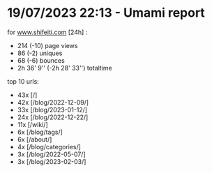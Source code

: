 # 19/07/2023 22:13 - Umami report
for www.shifeiti.com [24h] :

 - 214 (-10) page views
 - 86 (-2) uniques
 - 68 (-6) bounces
 - 2h 36' 9'' (-2h 28' 33'') totaltime


top 10 urls:
 - 43x [/]
 - 42x [/blog/2022-12-09/]
 - 33x [/blog/2023-01-12/]
 - 24x [/blog/2022-12-22/]
 - 11x [/wiki/]
 - 6x [/blog/tags/]
 - 6x [/about/]
 - 4x [/blog/categories/]
 - 3x [/blog/2022-05-07/]
 - 3x [/blog/2023-02-03/]


